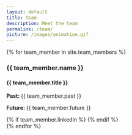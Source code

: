 ```yaml
---
layout: default
title: Team
description: Meet the team
permalink: /team/
picture: /images/animation.gif
---
```


<div class="container">
  <div class="row">
    {% for team_member in site.team_members %}
    <div class="col-xs-12 col-lg-6">
      <div class="team-member">
        <div class="avatar" style="background-image:url('{{ site.url  }}{{ site.baseurl  }}{{ team_member.avatar }}" alt="{{ team_member.name }}');"></div>
        <div class="member-info">
          <h3>
            {{ team_member.name }}
          </h3>
          <h4>
            {{ team_member.title }}
          </h4>
          <p>
            <strong>
              Past:
            </strong>
            {{ team_member.past }}
          </p>
          <p>
            <strong>
              Future:
            </strong>
            {{ team_member.future }}
          </p>
          {% if team_member.linkedin %}
          <a href="{{ team_member.linkedin }}" class="linkedin">
            <i class="fa fa-linkedin fa-2x"></i>
          </a>
          {% endif %}
        </div>
      </div>
    </div>
    {% endfor %}
  </div>
</div>


